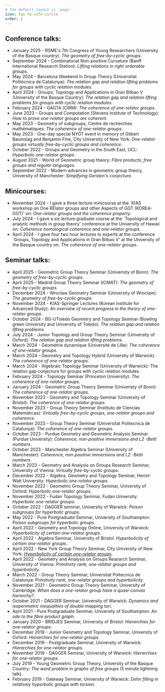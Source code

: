```yaml
---
# the default layout is 'page'
icon: fas fa-info-circle
order: 2
---
```


## Conference talks:
* January 2025 - RSME's 7th Congress of Young Researchers (University of the Basque country): *The geometry of free-by-cyclic groups*.<br/>
* September 2024 - Combinatorial Non-positive Curvature (Banff International Research Station): *Lifting relations in right orderable groups*.<br/>
* May 2024 - Barcelona Weekend in Group Theory (Universitat Politècnica de Catalunya): *The relation gap and relation lifting problems for groups with cyclic relation modules*.<br/>
* April 2024 - Groups, Topology and Applications in Gran Bilbao V (University of the Basque Country): *The relation gap and relation lifting problems for groups with cyclic relation modules*.<br/>
* February 2024 - GAGTA (CIRM): *The coherence of one-relator groups*.<br/>
* June 2023 - Groups and Computation (Stevens Institute of Technology): *How to prove one-relator groups are coherent*.<br/>
* May 2023 - Geometry of subgroups, Centre de recherches mathématiques: *The coherence of one-relator groups*.<br/>
* May 2023 - One-day special NYGT event in memory of Gilbert Baumslag and Benjamin Fine, City University of New York: *One-relator groups virtually free-by-cyclic groups and coherence*.<br/>
* October 2022 - Groups and Geometry in the South East, UCL: *Hyperbolic one-relator groups*.<br/>
* August 2021 - World of Geometric group theory: *Fibre products, free groups and regular languages*.<br/>
* September 2022 - Modern advances in geometric group theory, University of Manchester: *Simplfying Gersten's conjecture*.<br/>

## Minicourses: 
* November 2024 - I gave a three lecture minicourse at the `KIAS workshop on One RElator groups and other Aspects of GGT (KOREA-GGT)' on: *One-relator groups and the coherence property*.<br/>
* July 2024 - I gave a six lecture graduate course at the `Topological and analytic methods in group theory' conference at the University of Hawaii on: *Coherence homological coherence and one-relator groups*.<br/>
* April 2024 - I gave four two hour lectures to experts at the conference `Groups, Topology and Applications in Gran Bilbao V' at the University of the Basque country on: *The coherence of one-relator groups*.<br/>

## Seminar talks:

* April 2025 - Geometric Group Theory Seminar (Univeristy of Bonn): *The geometry of free-by-cyclic groups*. <br/>
* April 2025 - Madrid Group Theory Seminar (ICMAT): *The geometry of free-by-cyclic groups*.<br/>
* December 2024 - Wroclaw Geometry Seminar (University of Wroclaw): *The geometry of free-by-cyclic groups*.<br/>
* November 2024 - KIAS-Springer Lectures (Korean Institute for Advanced Study): *An overview of recent progress in the theory of one-relator groups*.<br/>
* October 2024 - BG-UToledo Geometry and Topology Seminar (Bowling green University and University of Toledo): *The relation gap and relation lifting problems*.<br/>
* July 2024 - Junior Topology and Group Theory Seminar (University of Oxford): *The relation gap and relation lifting problems*.<br/>
* March 2024 - Géométrie dynamique (Université de Lille): *The coherence of one-relator groups*.<br/>
* March 2024 - Geometry and Topology Hybrid (University of Warwick): *The coherence of one-relator groups*.<br/>
* March 2024 - Algebraic Topology Seminar (University of Warwick): The relation gap conjecture for groups with cyclic relation modules.<br/>
* February 2024 - Topology Seminar (Princeton University): *The coherence of one-relator groups*.<br/>
* January 2024 - Geometric Group Theory Seminar (Univeristy of Bonn): *The coherence of one-relator groups*.<br/>
* November 2023 - Geometry and Topology Seminar (University of Bristol): *The coherence of one-relator groups*.<br/>
* November 2023 - Group Theory Seminar (Instituto de Ciencias Matemáticas): *Virtually free-by-cyclic groups, one-relator groups and coherence*.<br/>
* November 2023 - Group Theory Seminar (Universitat Politecnica de Catalunya): *The coherence of one-relator groups*.<br/>
* October 2023 - Purdue Geometry and Geometric Analysis Seminar (Purdue University): *Coherence, non-positive immersions and L2 -Betti numbers*.<br/>
* October 2023 - Manchester Algebra Seminar (University of Manchester): *Coherence, non-positive immersions and L2 -Betti numbers*.<br/>
* March 2023 - Geometry and Analysis on Groups Research Seminar, University of Vienna: *Virtually free-by-cyclic groups*.<br/>
* December 2022 - Algebra, Geometry and Topology Seminar, Heriot-Watt University: *Hyperbolic one-relator groups*.<br/>
* November 2022 - Geometric Group Theory Seminar, University of Oxford: *Hyperbolic one-relator groups*.<br/>
* November 2022 - Fudan Topology Seminar, Fudan University: *Hyperbolic one-relator groups*.<br/>
* October 2022 - DAGGER seminar, University of Warwick: *Poison subgroups for hyperbolic groups*.<br/>
* May 2022 - Pure Postgraduate Seminar, University of Southampton: *Poison subgroups for hyperbolic groups*.<br/>
* April 2022 - Geometry and Topology Online, University of Warwick: *Hyperbolicity of certain one-relator groups*.<br/>
* April 2022 - Algebra Seminar, University of Bristol: *Hyperbolicity of certain one-relator groups*.<br/>
* April 2022 - New York Group Theory Seminar, City University of New York: *[Hyperbolicity of certain one-relator groups](https://www.youtube.com/watch?v=nyVHuCyzKFE&ab_channel=NYGroupTheory)*.<br/>
* April 2022 - Geometry and Analysis on Groups Research Seminar, University of Vienna: *Primitivity rank, one-relator groups and hyperbolicity*. <br/>
* March 2022 - Group Theory Seminar, Universitat Poltecnica de Catalunya: *Primitivity rank, one-relator groups and hyperbolicity*.<br/>
* November 2021 - Geometric Group Theory Seminar, University of Cambridge: *When does a one-relator group have a quasi-convex hierarchy?*.<br/>
* October 2021 - DAGGER Seminar, University of Warwick: *Dynamics and isoperimetric inequalities of double mapping tori*.<br/>
* April 2021 - Pure Postgraduate Seminar, University of Southampton: *An ode to the fibre product graph*.<br/>
* January 2020 - BRIDJES Seminar, University of Bristol: *Hierarchies for one-relator groups*.<br/>
* December 2019 - Junior Geometry and Topology Seminar, University of Oxford: *Hierarchies for one-relator groups*.<br/>
* December 2019 - Postgraduate Seminar, University of Warwick: *Hierarchies for one-relator groups*.<br/>
* November 2019 - DAGGER Seminar, University of Warwick: *Hierarchies for one-relator groups*.<br/>
* July 2019 - Young Geometric Group Theory, University of the Basque Country: *The word problem in graphs of free groups* (5 minute lightning talk).<br/>
* February 2019 - Gateway Seminar, University of Warwick: *Dehn filling in relatively hyperbolic groups with torsion*.
